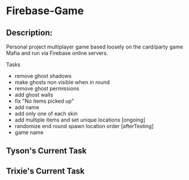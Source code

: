 # Firebase-Game

## Description:

Personal project multiplayer game based loosely on the card/party game Mafia and run via Firebase online servers.

Tasks
- remove ghost shadows
- make ghosts non visible when in round
- remove ghost permissions
- add ghost walls
- fix "No items picked up"
- add name
- add only one of each skin
- add multiple items and set unique locations [ongoing]
- randomize end round spawn location order [afterTesting]
- game name

Tyson's Current Task
- 

Trixie's Current Task
- 

